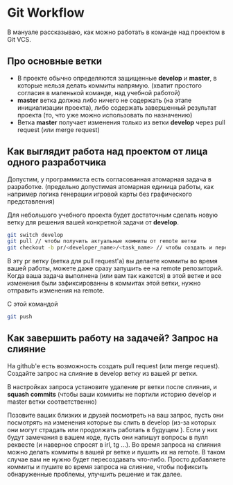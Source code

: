# Git Workflow

В мануале рассказываю, как можно работать в команде над проектом в Git VCS.

## Про основные ветки

- В проекте обычно определяются защищенные **develop** и **master**, в которые нельзя делать коммиты напрямую. (хватит простого согласия в маленькой команде, над учебной работой)
- **master** ветка должна либо ничего не содержать (на этапе инициализации проекта), либо содержать завершенный результат проекта (то, что уже можно использовать по назначению)
- Ветка **master** получает изменения только из ветки **develop** через pull request (или merge request)


## Как выглядит работа над проектом от лица одного разработчика

Допустим, у программиста есть согласованная атомарная задача в разработке. (предельно допустимая атомарная единица работы, как например логика генерации игровой карты без графического представления)

Для небольшого учебного проекта будет достаточным сделать новую ветку для решения вашей конкретной задачи от **develop**.

```bash
git switch develop
git pull // чтобы получить актуальные коммиты от remote ветки
git checkout -b pr/<developer_name>/<task_name> // чтобы создать и переключиться на ветку вашей задачи
```

В эту pr ветку (ветка для pull request'a) вы делаете коммиты во время вашей работы, можете даже сразу запушить ее на remote репозиторий.
Когда ваша задача выполнена (или вам так кажется) в этой ветке и все изменения были зафиксированны в коммитах этой ветки, нужно отправить изменения на remote.

С этой командой
```bash
git push
```

## Как завершить работу на задачей? Запрос на слияние

На github'e есть возможность создать pull request (или merge request). Создайте запрос на слияние в develop ветку из вашей pr ветки.

В настройках запроса установите удаление pr ветки после слияния, и **squash commits** (чтобы ваши коммиты не портили историю develop и master ветки соответственно)



Позовите ваших близких и друзей посмотреть на ваш запрос, пусть они посмотрять на изменения которые вы слить в develop (из-за которых они могут страдать или продолжать работать в будущем ). Если у них будут замечания в вашем коде, пусть они напишут вопросы в пулл реквесте (и наверное спросят в irl, tg ...). Во время запроса на слияния можно делать коммиты в вашей pr ветке и пушить их на remote. В таком случае вам не нужно будет пересоздавать что-либо. Просто добавляете коммиты и пушите во время запроса на слияние, чтобы пофиксить обнаруженные проблемы, улучшить решение и так далее.